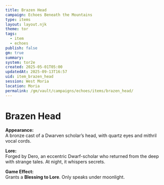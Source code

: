 ```yaml
---
title: Brazen Head
campaign: Echoes Beneath the Mountains
type: items
layout: layout.njk
theme: tor
tags:
  - item
  - echoes
publish: false
gm: true
summary:
system: tor2e
created: 2025-05-01T05:00
updatedAt: 2025-09-13T16:57
uid: item_brazen_head
session: West Moria
location: Moria
permalink: /gm/vault/campaigns/echoes/items/brazen_head/
---
```


# Brazen Head

**Appearance:**  
A bronze cast of a Dwarven scholar’s head, with quartz eyes and mithril vocal cords.

**Lore:**  
Forged by Dero, an eccentric Dwarf-scholar who returned from the deep with strange tales. At night, it whispers secrets.

**Game Effect:**  
Grants a **Blessing to Lore**. Only speaks under moonlight.

